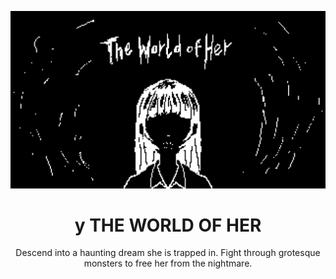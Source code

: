 <p align="center">
  <img src="https://github.com/SwitchyCZ/the_world_of_her/blob/main/banners.gif?raw=true" alt="Game Logo"/>
</p>

<h1 align="center">y THE WORLD OF HER</h1>

<p align="center">
  Descend into a haunting dream she is trapped in. Fight through grotesque monsters to free her from the nightmare. <br/> 
</p>
